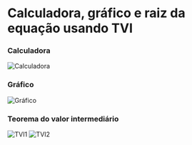 # Calculadora, gráfico  e  raiz da equação usando TVI
### Calculadora
![Calculadora](https://github.com/marconiryan/TVI/blob/main/images/calc1.jpg)
### Gráfico
![Gráfico](https://github.com/marconiryan/TVI/blob/main/images/graph1.jpg)
### Teorema do valor intermediário
![TVI1](https://github.com/marconiryan/TVI/blob/main/images/tvi1.jpg)
![TVI2](https://github.com/marconiryan/TVI/blob/main/images/tvi2.jpg)
